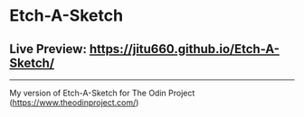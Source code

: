 # Etch-A-Sketch
## **Live Preview:** https://jitu660.github.io/Etch-A-Sketch/
---
My version of Etch-A-Sketch for The Odin Project (https://www.theodinproject.com/)
